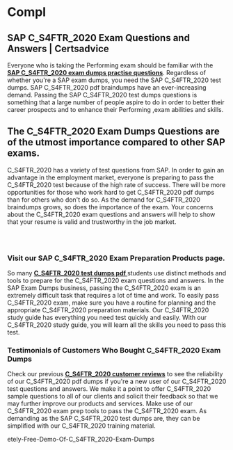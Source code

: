 # Compl<h2><strong>SAP C_S4FTR_2020 Exam Questions and Answers | Certsadvice</strong></h2> <p>Everyone who is taking the Performing exam should be familiar with the <a href="http://www.certsadvice.com/sap/c_s4ftr_2020-practice-questions"><strong>SAP C_S4FTR_2020 exam dumps practise questions</strong></a>. Regardless of whether you&#39;re a SAP exam dumps, you need the SAP C_S4FTR_2020 test dumps. SAP C_S4FTR_2020 pdf braindumps have an ever-increasing demand. Passing the SAP C_S4FTR_2020 test dumps questions is something that a large number of people aspire to do in order to better their career prospects and to enhance their Performing ,exam abilities and skills.</p> <h2><strong>The C_S4FTR_2020 Exam Dumps Questions are of the utmost importance compared to other SAP exams.</strong></h2> <p>C_S4FTR_2020 has a variety of test questions from SAP. In order to gain an advantage in the employment market, everyone is preparing to pass the C_S4FTR_2020 test because of the high rate of success. There will be more opportunities for those who work hard to get C_S4FTR_2020 pdf dumps than for others who don&#39;t do so. As the demand for C_S4FTR_2020 braindumps grows, so does the importance of the exam. Your concerns about the C_S4FTR_2020 exam questions and answers will help to show that your resume is valid and trustworthy in the job market.</p> <p><a href="http://www.certsadvice.com/sap/c_s4ftr_2020-practice-questions" style="display: block; padding: 1em 0; text-align: center; "><img alt="" src="https://1.bp.blogspot.com/-RUOr8Wn-CRk/YUYAxC8kcHI/AAAAAAAAAnw/F7BbdI3tw8QDj5z8iX0vQAioQzKiUxduwCLcBGAsYHQ/s0/unnamed.jpg" /></a></p> <h3><strong>Visit our SAP C_S4FTR_2020 Exam Preparation Products page.</strong></h3> <p>So many <a href="http://www.certsadvice.com/sap/c_s4ftr_2020-practice-questions"><strong>C_S4FTR_2020 test dumps pdf </strong></a>students use distinct methods and tools to prepare for the C_S4FTR_2020 exam questions and answers. In the SAP Exam Dumps business, passing the C_S4FTR_2020 exam is an extremely difficult task that requires a lot of time and work. To easily pass C_S4FTR_2020 exam, make sure you have a routine for planning and the appropriate C_S4FTR_2020 preparation materials. Our C_S4FTR_2020 study guide has everything you need test quickly and easily. With our C_S4FTR_2020 study guide, you will learn all the skills you need to pass this test.</p> <h3><strong>Testimonials of Customers Who Bought C_S4FTR_2020 Exam Dumps</strong></h3> <p>Check our previous <a href="http://www.certsadvice.com/sap/c_s4ftr_2020-practice-questions"><strong>C_S4FTR_2020 customer reviews</strong></a> to see the reliability of our C_S4FTR_2020 pdf dumps if you&#39;re a new user of our C_S4FTR_2020 test questions and answers. We make it a point to offer C_S4FTR_2020 sample questions to all of our clients and solicit their feedback so that we may further improve our products and services. Make use of our C_S4FTR_2020 exam prep tools to pass the C_S4FTR_2020 exam. As demanding as the SAP C_S4FTR_2020 test dumps are, they can be simplified with our C_S4FTR_2020 training material.</p>etely-Free-Demo-Of-C_S4FTR_2020-Exam-Dumps
